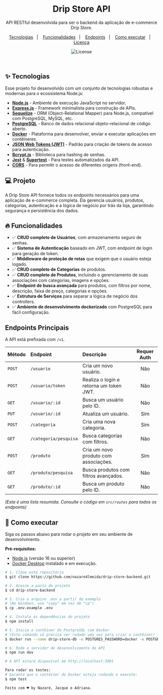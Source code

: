 <h1 align="center">
  Drip Store API
</h1>

<p align="center">
  API RESTful desenvolvida para ser o backend da aplicação de e-commerce Drip Store.
</p>

<p align="center">
  <a href="#-tecnologias">Tecnologias</a>   |   
  <a href="#-funcionalidades">Funcionalidades</a>   |   
  <a href="#-endpoints">Endpoints</a>   |   
  <a href="#-como-executar">Como executar</a>   |   
  <a href="#-licença">Licença</a>
</p>

<p align="center">
  <img alt="License" src="https://img.shields.io/static/v1?label=license&message=MIT&color=49AA26&labelColor=000000">
</p>

<br>

## ✨ Tecnologias

Esse projeto foi desenvolvido com um conjunto de tecnologias robustas e modernas para o ecossistema Node.js:

- **[Node.js](https://nodejs.org/en/)** - Ambiente de execução JavaScript no servidor.
- **[Express.js](https://expressjs.com/pt-br/)** - Framework minimalista para construção de APIs.
- **[Sequelize](https://sequelize.org/)** - ORM (Object-Relational Mapper) para Node.js, compatível com PostgreSQL, MySQL, etc.
- **[PostgreSQL](https://www.postgresql.org/)** - Banco de dados relacional objeto-relacional de código aberto.
- **[Docker](https://www.docker.com/)** - Plataforma para desenvolver, enviar e executar aplicações em contêineres.
- **[JSON Web Tokens (JWT)](https://jwt.io/)** - Padrão para criação de tokens de acesso para autenticação.
- **[Bcrypt.js](https://github.com/dcodeIO/bcrypt.js)** - Biblioteca para hashing de senhas.
- **[Jest](https://jestjs.io/)** & **[Supertest](https://github.com/visionmedia/supertest)** - Para testes automatizados da API.
- **[CORS](https://developer.mozilla.org/pt-BR/docs/Web/HTTP/CORS)** - Para permitir o acesso de diferentes origens (front-end).

## 💻 Projeto

A Drip Store API fornece todos os endpoints necessários para uma aplicação de e-commerce completa. Ela gerencia usuários, produtos, categorias, autenticação e a lógica de negócio por trás da loja, garantindo segurança e persistência dos dados.

## 🔥 Funcionalidades

- ✅ **CRUD completo de Usuários**, com armazenamento seguro de senhas.
- ✅ **Sistema de Autenticação** baseado em JWT, com endpoint de login para geração de token.
- ✅ **Middleware de proteção de rotas** que exigem que o usuário esteja logado.
- ✅ **CRUD completo de Categorias** de produtos.
- ✅ **CRUD completo de Produtos**, incluindo o gerenciamento de suas associações com categorias, imagens e opções.
- ✅ **Endpoint de busca avançada** para produtos, com filtros por nome, descrição, faixa de preço, categorias e opções.
- ✅ **Estrutura de Serviços** para separar a lógica de negócio dos controllers.
- ✅ **Ambiente de desenvolvimento dockerizado** com PostgreSQL para fácil configuração.

## Endpoints Principais

A API está prefixada com `/v1`.

| Método | Endpoint                | Descrição                                | Requer Auth |
| :----- | :---------------------- | :--------------------------------------- | :---------: |
| `POST` | `/usuario`              | Cria um novo usuário.                    |     Não     |
| `POST` | `/usuario/token`        | Realiza o login e retorna um token JWT.  |     Não     |
| `GET`  | `/usuario/:id`          | Busca um usuário pelo ID.                |     Não     |
| `PUT`  | `/usuario/:id`          | Atualiza um usuário.                     |     Sim     |
| `POST` | `/categoria`            | Cria uma nova categoria.                 |     Sim     |
| `GET`  | `/categoria/pesquisa`   | Busca categorias com filtros.            |     Não     |
| `POST` | `/produto`              | Cria um novo produto com associações.    |     Sim     |
| `GET`  | `/produto/pesquisa`     | Busca produtos com filtros avançados.    |     Não     |
| `GET`  | `/produto/:id`          | Busca um produto pelo ID.                |     Não     |

*(Esta é uma lista resumida. Consulte o código em `src/routes` para todos os endpoints)*

## 🚀 Como executar

Siga os passos abaixo para rodar o projeto em seu ambiente de desenvolvimento.

**Pré-requisitos:**
- [Node.js](https://nodejs.org/en/) (versão 16 ou superior)
- [Docker Desktop](https://www.docker.com/products/docker-desktop/) instalado e em execução.

```bash
# 1. Clone este repositório
$ git clone https://github.com/nazare4lmeida/drip-store-backend.git

# 2. Acesse a pasta do projeto
$ cd drip-store-backend

# 3. Crie o arquivo .env a partir do exemplo
# (No Windows, use "copy" em vez de "cp")
$ cp .env.example .env

# 4. Instale as dependências do projeto
$ npm install

# 5. Inicie o contêiner do PostgreSQL com Docker
# (Este comando só precisa ser rodado uma vez para criar o contêiner)
$ docker run --name drip-store-db -e POSTGRES_PASSWORD=docker -e POSTGRES_USER=docker -e POSTGRES_DB=drip_store_db -p 5432:5432 -d postgres

# 6. Rode o servidor de desenvolvimento da API
$ npm run dev

# A API estará disponível em http://localhost:3001

Para rodar os testes:
# Garanta que o contêiner do Docker esteja rodando e execute:
$ npm test

Feito com ♥ by Nazaré, Jacque e Adriana.